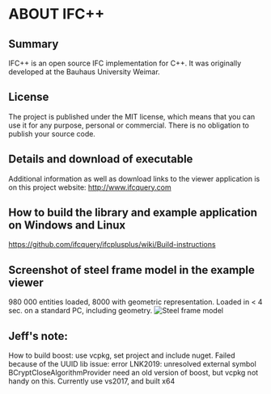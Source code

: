 ABOUT IFC++
=============
## Summary
IFC++ is an open source IFC implementation for C++. It was originally developed at the Bauhaus University Weimar.

## License
The project is published under the MIT license, which means that you can use it for any purpose, personal or commercial. There is no obligation to publish your source code.

## Details and download of executable
Additional information as well as download links to the viewer application is on this project website: http://www.ifcquery.com

## How to build the library and example application on Windows and Linux
https://github.com/ifcquery/ifcplusplus/wiki/Build-instructions


## Screenshot of steel frame model in the example viewer
 980 000 entities loaded, 8000 with geometric representation. Loaded in < 4 sec. on a standard PC, including geometry.
 ![Steel frame model](http://www.ifcquery.com/img/Building-model-steel-frame-2018-02-05.png)
 
   
## Jeff's note:
How to build boost: use vcpkg, set project and include nuget.
Failed because of the UUID lib issue:
error LNK2019: unresolved external symbol BCryptCloseAlgorithmProvider 
need an old version of boost, but vcpkg not handy on this.
Currently use vs2017, and built x64
